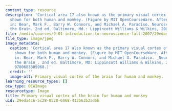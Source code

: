 ```yaml
---
content_type: resource
description: 'Cortical area 17 also known as the primary visual cortex of the brain
  shown for both human and monkey. (Figure by MIT OpenCourseWare. After figure 10.12
  in: Bear, Mark F., Barry W. Connors, and Michael A. Paradiso. Neuroscience: Exploring
  the Brain. 2nd ed. Baltimore, Md.: Lippincott Williams & Wilkins, 2001. ISBN: 9780683305968.)'
file: /media/courses/9-01-introduction-to-neuroscience-fall-2007/29eda4c65c2805286068412b63b2ad5b_9-01f07.jpg
file_type: image/jpeg
image_metadata:
  caption: 'Cortical area 17 also known as the primary visual cortex of the brain
    shown for both human and monkey. (Figure by MIT OpenCourseWare. After figure 10.12
    in: Bear, Mark F., Barry W. Connors, and Michael A. Paradiso. _Neuroscience: Exploring
    the Brain_. 2nd ed. Baltimore, MD: Lippincott Williams & Wilkins, 2001. ISBN:
    9780683305968.)'
  credit: ''
  image-alt: Primary visual cortex of the brain for human and monkey.
learning_resource_types: []
ocw_type: OCWImage
resourcetype: Image
title: Primary visual cortex of the brain for human and monkey
uid: 29eda4c6-5c28-0528-6068-412b63b2ad5b
---
```

